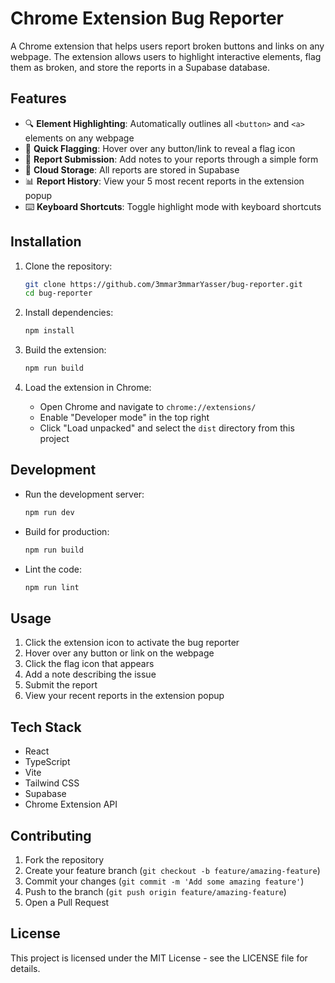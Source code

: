 # Chrome Extension Bug Reporter

A Chrome extension that helps users report broken buttons and links on any webpage. The extension allows users to highlight interactive elements, flag them as broken, and store the reports in a Supabase database.

## Features

- 🔍 **Element Highlighting**: Automatically outlines all `<button>` and `<a>` elements on any webpage
- 🚩 **Quick Flagging**: Hover over any button/link to reveal a flag icon
- 📝 **Report Submission**: Add notes to your reports through a simple form
- 💾 **Cloud Storage**: All reports are stored in Supabase
- 📊 **Report History**: View your 5 most recent reports in the extension popup
- ⌨️ **Keyboard Shortcuts**: Toggle highlight mode with keyboard shortcuts

## Installation

1. Clone the repository:
   ```bash
   git clone https://github.com/3mmar3mmarYasser/bug-reporter.git
   cd bug-reporter
   ```

2. Install dependencies:
   ```bash
   npm install
   ```

3. Build the extension:
   ```bash
   npm run build
   ```

4. Load the extension in Chrome:
   - Open Chrome and navigate to `chrome://extensions/`
   - Enable "Developer mode" in the top right
   - Click "Load unpacked" and select the `dist` directory from this project

## Development

- Run the development server:
  ```bash
  npm run dev
  ```

- Build for production:
  ```bash
  npm run build
  ```

- Lint the code:
  ```bash
  npm run lint
  ```

## Usage

1. Click the extension icon to activate the bug reporter
2. Hover over any button or link on the webpage
3. Click the flag icon that appears
4. Add a note describing the issue
5. Submit the report
6. View your recent reports in the extension popup

## Tech Stack

- React
- TypeScript
- Vite
- Tailwind CSS
- Supabase
- Chrome Extension API

## Contributing

1. Fork the repository
2. Create your feature branch (`git checkout -b feature/amazing-feature`)
3. Commit your changes (`git commit -m 'Add some amazing feature'`)
4. Push to the branch (`git push origin feature/amazing-feature`)
5. Open a Pull Request

## License

This project is licensed under the MIT License - see the LICENSE file for details.
